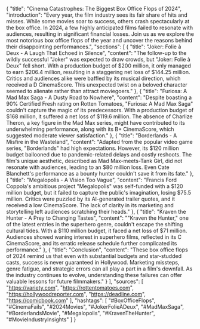 {
  "title": "Cinema Catastrophes: The Biggest Box Office Flops of 2024",
  "introduction": "Every year, the film industry sees its fair share of hits and misses. While some movies soar to success, others crash spectacularly at the box office. In 2024, a few highly anticipated films failed to resonate with audiences, resulting in significant financial losses. Join us as we explore the most notorious box office flops of the year and uncover the reasons behind their disappointing performances.",
  "sections": [
    {
      "title": "Joker: Folie à Deux - A Laugh That Echoed in Silence",
      "content": "The follow-up to the wildly successful \"Joker\" was expected to draw crowds, but \"Joker: Folie à Deux\" fell short. With a production budget of $200 million, it only managed to earn $206.4 million, resulting in a staggering net loss of $144.25 million. Critics and audiences alike were baffled by its musical direction, which received a D CinemaScore. This unexpected twist on a beloved character seemed to alienate rather than attract moviegoers."
    },
    {
      "title": "Furiosa: A Mad Max Saga - A Dusty Road to Nowhere",
      "content": "Despite boasting a 90% Certified Fresh rating on Rotten Tomatoes, \"Furiosa: A Mad Max Saga\" couldn't capture the magic of its predecessors. With a production budget of $168 million, it suffered a net loss of $119.6 million. The absence of Charlize Theron, a key figure in the Mad Max series, might have contributed to its underwhelming performance, along with its B+ CinemaScore, which suggested moderate viewer satisfaction."
    },
    {
      "title": "Borderlands - A Misfire in the Wasteland",
      "content": "Adapted from the popular video game series, \"Borderlands\" had high expectations. However, its $120 million budget ballooned due to pandemic-related delays and costly reshoots. The film's unique aesthetic, described as Mad Max-meets-Tank Girl, did not resonate with audiences, leading to an $80 million loss. Even Cate Blanchett's performance as a bounty hunter couldn't save it from its fate."
    },
    {
      "title": "Megalopolis - A Vision Too Vague",
      "content": "Francis Ford Coppola's ambitious project \"Megalopolis\" was self-funded with a $120 million budget, but it failed to capture the public's imagination, losing $75.5 million. Critics were puzzled by its AI-generated trailer quotes, and it received a low CinemaScore. The lack of clarity in its marketing and storytelling left audiences scratching their heads."
    },
    {
      "title": "Kraven the Hunter - A Prey to Changing Tastes",
      "content": "\"Kraven the Hunter,\" one of the latest entries in the superhero genre, couldn't escape the shifting cultural tides. With a $110 million budget, it faced a net loss of $71 million. Audiences showed waning interest in superhero films, reflected in its C CinemaScore, and its erratic release schedule further complicated its performance."
    },
    {
      "title": "Conclusion",
      "content": "These box office flops of 2024 remind us that even with substantial budgets and star-studded casts, success is never guaranteed in Hollywood. Marketing missteps, genre fatigue, and strategic errors can all play a part in a film's downfall. As the industry continues to evolve, understanding these failures can offer valuable lessons for future filmmakers."
    }
  ],
  "sources": [
    "https://variety.com",
    "https://rottentomatoes.com",
    "https://hollywoodreporter.com",
    "https://deadline.com",
    "https://comicbook.com"
  ],
  "hashtags": [
    "#BoxOfficeFlops",
    "#CinemaFails",
    "#2024Movies",
    "#JokerFolieÀDeux",
    "#MadMaxSaga",
    "#BorderlandsMovie",
    "#Megalopolis",
    "#KravenTheHunter",
    "#MovieIndustryInsights"
  ]
}